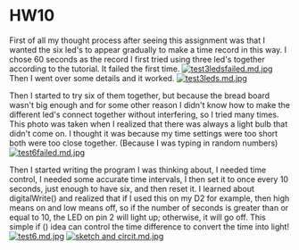  # HW10
 First of all my thought process after seeing this assignment was that I wanted the six led's to appear gradually to make a time record in this way. I chose 60 seconds as the record
 I first tried using three led's together according to the tutorial. It failed the first time.
[![test3ledsfailed.md.jpg](https://imgpile.com/images/G9kTux.md.jpg)](https://imgpile.com/i/G9kTux)
Then I went over some details and it worked.
[![test3leds.md.jpg](https://imgpile.com/images/G9kbMj.md.jpg)](https://imgpile.com/i/G9kbMj)

Then I started to try six of them together, but because the bread board wasn't big enough and for some other reason I didn't know how to make the different led's connect together without interfering, so I tried many times.
This photo was taken when I realized that there was always a light bulb that didn't come on. I thought it was because my time settings were too short both were too close together. (Because I was typing in random numbers)
[![test6failed.md.jpg](https://imgpile.com/images/G9kdAo.md.jpg)](https://imgpile.com/i/G9kdAo)

Then I started writing the program I was thinking about, I needed time control, I needed some accurate time intervals, I then set it to once every 10 seconds, just enough to have six, and then reset it. I learned about digitalWrite() and realized that if I used this on my D2 for example, then high means on and low means off, so if the number of seconds is greater than or equal to 10, the LED on pin 2 will light up; otherwise, it will go off. This simple if () idea can control the time difference to convert the time into light!
[![test6.md.jpg](https://imgpile.com/images/G9khjC.md.jpg)](https://imgpile.com/i/G9khjC)
[![sketch and circit.md.jpg](https://imgpile.com/images/G9kCCS.md.jpg)](https://imgpile.com/i/G9kCCS)